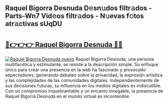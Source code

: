 ## Raquel Bigorra Desnuda D𝚎sn𝚞dos filtr𝚊dos - Parts-Wn7 Vid𝚎os filtr𝚊dos - N𝚞evas f𝚘tos atr𝚊ctivas sUqDU

# <h2><a href="http://mb81as.tromn.icu/?c=Raquel+Bigorra+Desnuda">🔗👉👉👉 Raquel Bigorra Desnuda 🔗🔗</a></h2>

[![Raquel Bigorra Desnuda nuevo](https://i.imgur.com/pEAQMta.gif)](http://mb81as.tromn.icu/?c=Raquel+Bigorra+Desnuda)
Raquel Bigorra Desnuda, una persona multifacética y estimulante, se resiste a la descripción simple. Su enfoque único para crear una presencia en la web ha fascinado y provocado espectadores, generando debates sobre la privacidad, la expresión artística y las complejidades de las comunidades digitales. Independientemente de sus decisiones futuras, su influencia en los medios digitales es indiscutible. Con un compromiso inquebrantable y un encanto innegable, la presencia de Raquel Bigorra Desnuda en el mundo virtual es incontenible.
